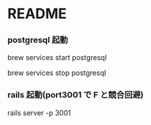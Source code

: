 # README

### postgresql 起動

brew services start postgresql

brew services stop postgresql

### rails 起動(port3001 で F と競合回避)

rails server -p 3001
